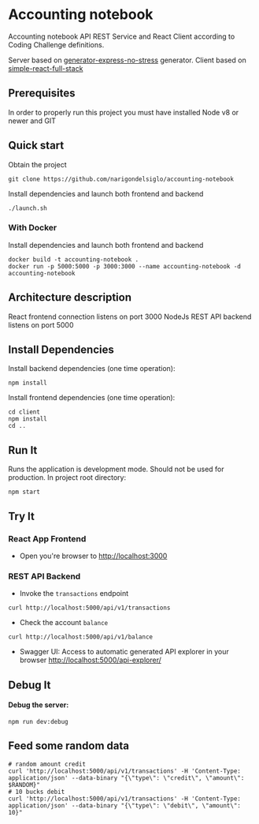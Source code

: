 
# Accounting notebook
Accounting notebook API REST Service and React Client according to Coding Challenge definitions.

Server based on [generator-express-no-stress](https://github.com/cdimascio/generator-express-no-stress) generator.
Client based on [simple-react-full-stack](https://github.com/crsandeep/simple-react-full-stack)

## Prerequisites
In order to properly run this project you must have installed Node v8 or newer and GIT

## Quick start
Obtain the project
```shell
git clone https://github.com/narigondelsiglo/accounting-notebook
```
Install dependencies and launch both frontend and backend
```shell
./launch.sh
```

### With Docker

Install dependencies and launch both frontend and backend
```shell
docker build -t accounting-notebook .
docker run -p 5000:5000 -p 3000:3000 --name accounting-notebook -d accounting-notebook
```



## Architecture description
React frontend connection listens on port 3000
NodeJs REST API backend listens on port 5000

## Install Dependencies
Install backend dependencies (one time operation):
```shell
npm install
```
Install frontend dependencies (one time operation):
```shell
cd client
npm install
cd ..
```

## Run It

Runs the application is development mode. Should not be used for production. In project root directory:
```shell
npm start
```
## Try It

### React App Frontend
* Open you're browser to [http://localhost:3000](http://localhost:3000)

### REST API Backend
* Invoke the `transactions` endpoint
```shell
curl http://localhost:5000/api/v1/transactions
```
* Check the account `balance`
```shell
curl http://localhost:5000/api/v1/balance
```


* Swagger UI: Access to automatic generated API explorer in your browser
[http://localhost:5000/api-explorer/](http://localhost:5000/api-explorer/)
  

## Debug It
#### Debug the server:
```shell
npm run dev:debug
```

## Feed some random data
```shell
# random amount credit
curl 'http://localhost:5000/api/v1/transactions' -H 'Content-Type: application/json' --data-binary "{\"type\": \"credit\", \"amount\": $RANDOM}"
# 10 bucks debit
curl 'http://localhost:5000/api/v1/transactions' -H 'Content-Type: application/json' --data-binary "{\"type\": \"debit\", \"amount\": 10}"
```